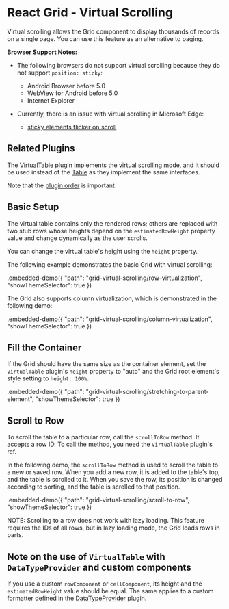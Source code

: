 # React Grid - Virtual Scrolling

Virtual scrolling allows the Grid component to display thousands of records on a single page. You can use this feature as an alternative to paging.

**Browser Support Notes:**

- The following browsers do not support virtual scrolling because they do not support `position: sticky`:
  - Android Browser before 5.0
  - WebView for Android before 5.0
  - Internet Explorer

- Currently, there is an issue with virtual scrolling in Microsoft Edge:
  - [sticky elements flicker on scroll](https://developer.microsoft.com/en-us/microsoft-edge/platform/issues/18769340/)

## Related Plugins

The [VirtualTable](../reference/virtual-table.md) plugin implements the virtual scrolling mode, and it should be used instead of the [Table](../reference/table.md) as they implement the same interfaces.

Note that the [plugin order](./plugin-overview.md#plugin-order) is important.

## Basic Setup

The virtual table contains only the rendered rows; others are replaced with two stub rows whose heights depend on the `estimatedRowHeight` property value and change dynamically as the user scrolls.

You can change the virtual table's height using the `height` property.

The following example demonstrates the basic Grid with virtual scrolling:

.embedded-demo({ "path": "grid-virtual-scrolling/row-virtualization", "showThemeSelector": true })

The Grid also supports column virtualization, which is demonstrated in the following demo:

.embedded-demo({ "path": "grid-virtual-scrolling/column-virtualization", "showThemeSelector": true })

## Fill the Container

If the Grid should have the same size as the container element, set the `VirtualTable` plugin's `height` property to "auto" and the Grid root element's style setting to `height: 100%`.

.embedded-demo({ "path": "grid-virtual-scrolling/stretching-to-parent-element", "showThemeSelector": true })

## Scroll to Row

To scroll the table to a particular row, call the `scrollToRow` method. It accepts a row ID. To call the method, you need the `VirtualTable` plugin's ref.

In the following demo, the `scrollToRow` method is used to scroll the table to a new or saved row. When you add a new row, it is added to the table's top, and the table is scrolled to it. When you save the row, its position is changed according to sorting, and the table is scrolled to that position.

.embedded-demo({ "path": "grid-virtual-scrolling/scroll-to-row", "showThemeSelector": true })

NOTE: Scrolling to a row does not work with lazy loading. This feature requires the IDs of all rows, but in lazy loading mode, the Grid loads rows in parts.

## Note on the use of `VirtualTable` with `DataTypeProvider` and custom components

If you use a custom `rowComponent` or `cellComponent`, its height and the `estimatedRowHeight` value should be equal. The same applies to a custom formatter defined in the [DataTypeProvider](../reference/data-type-provider.md) plugin.
